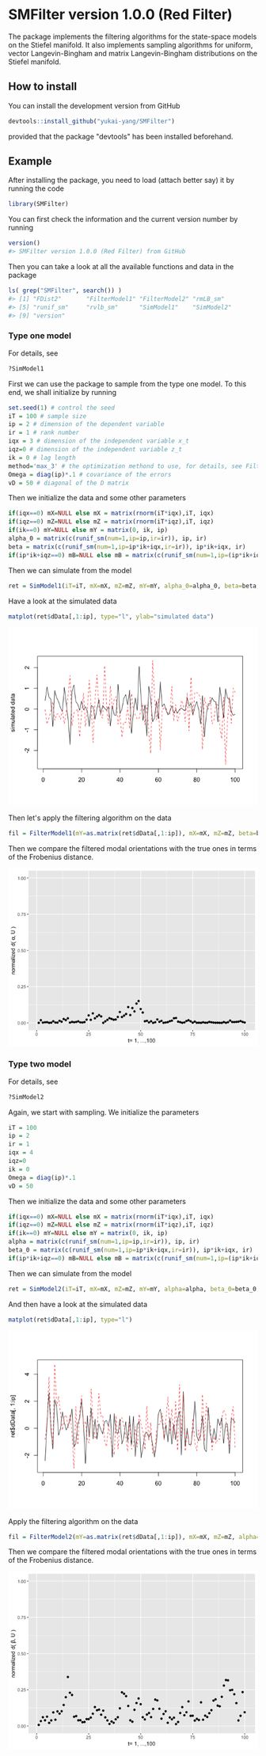 <!-- README.md is generated from README.Rmd. Please edit that file -->
SMFilter version 1.0.0 (Red Filter)
===================================

The package implements the filtering algorithms for the state-space models on the Stiefel manifold. It also implements sampling algorithms for uniform, vector Langevin-Bingham and matrix Langevin-Bingham distributions on the Stiefel manifold.

How to install
--------------

You can install the development version from GitHub

``` r
devtools::install_github("yukai-yang/SMFilter")
```

provided that the package "devtools" has been installed beforehand.

Example
-------

After installing the package, you need to load (attach better say) it by running the code

``` r
library(SMFilter)
```

You can first check the information and the current version number by running

``` r
version()
#> SMFilter version 1.0.0 (Red Filter) from GitHub
```

Then you can take a look at all the available functions and data in the package

``` r
ls( grep("SMFilter", search()) ) 
#> [1] "FDist2"       "FilterModel1" "FilterModel2" "rmLB_sm"     
#> [5] "runif_sm"     "rvlb_sm"      "SimModel1"    "SimModel2"   
#> [9] "version"
```

### Type one model

For details, see

``` r
?SimModel1
```

First we can use the package to sample from the type one model. To this end, we shall initialize by running

``` r
set.seed(1) # control the seed
iT = 100 # sample size
ip = 2 # dimension of the dependent variable
ir = 1 # rank number
iqx = 3 # dimension of the independent variable x_t
iqz=0 # dimension of the independent variable z_t
ik = 0 # lag length
method='max_3' # the optimization methond to use, for details, see FilterModel1
Omega = diag(ip)*.1 # covariance of the errors
vD = 50 # diagonal of the D matrix
```

Then we initialize the data and some other parameters

``` r
if(iqx==0) mX=NULL else mX = matrix(rnorm(iT*iqx),iT, iqx)
if(iqz==0) mZ=NULL else mZ = matrix(rnorm(iT*iqz),iT, iqz)
if(ik==0) mY=NULL else mY = matrix(0, ik, ip)
alpha_0 = matrix(c(runif_sm(num=1,ip=ip,ir=ir)), ip, ir)
beta = matrix(c(runif_sm(num=1,ip=ip*ik+iqx,ir=ir)), ip*ik+iqx, ir)
if(ip*ik+iqz==0) mB=NULL else mB = matrix(c(runif_sm(num=1,ip=(ip*ik+iqz)*ip,ir=1)), ip, ip*ik+iqz)
```

Then we can simulate from the model

``` r
ret = SimModel1(iT=iT, mX=mX, mZ=mZ, mY=mY, alpha_0=alpha_0, beta=beta, mB=mB, vD=vD, Omega=Omega)
```

Have a look at the simulated data

``` r
matplot(ret$dData[,1:ip], type="l", ylab="simulated data")
```

![](README-dat1-1.png)

Then let's apply the filtering algorithm on the data

``` r
fil = FilterModel1(mY=as.matrix(ret$dData[,1:ip]), mX=mX, mZ=mZ, beta=beta, mB=mB, Omega=Omega, vD=vD, U0=alpha_0, method=method)
```

Then we compare the filtered modal orientations with the true ones in terms of the Frobenius distance.

![](README-dist1-1.png)

### Type two model

For details, see

``` r
?SimModel2
```

Again, we start with sampling. We initialize the parameters

``` r
iT = 100
ip = 2
ir = 1
iqx = 4
iqz=0
ik = 0
Omega = diag(ip)*.1
vD = 50
```

Then we initialize the data and some other parameters

``` r
if(iqx==0) mX=NULL else mX = matrix(rnorm(iT*iqx),iT, iqx)
if(iqz==0) mZ=NULL else mZ = matrix(rnorm(iT*iqz),iT, iqz)
if(ik==0) mY=NULL else mY = matrix(0, ik, ip)
alpha = matrix(c(runif_sm(num=1,ip=ip,ir=ir)), ip, ir)
beta_0 = matrix(c(runif_sm(num=1,ip=ip*ik+iqx,ir=ir)), ip*ik+iqx, ir)
if(ip*ik+iqz==0) mB=NULL else mB = matrix(c(runif_sm(num=1,ip=(ip*ik+iqz)*ip,ir=1)), ip, ip*ik+iqz)
```

Then we can simulate from the model

``` r
ret = SimModel2(iT=iT, mX=mX, mZ=mZ, mY=mY, alpha=alpha, beta_0=beta_0, mB=mB, vD=vD)
```

And then have a look at the simulated data

``` r
matplot(ret$dData[,1:ip], type="l")
```

![](README-dat2-1.png)

Apply the filtering algorithm on the data

``` r
fil = FilterModel2(mY=as.matrix(ret$dData[,1:ip]), mX=mX, mZ=mZ, alpha=alpha, mB=mB, Omega=Omega, vD=vD, U0=beta_0, method=method)
```

Then we compare the filtered modal orientations with the true ones in terms of the Frobenius distance.

![](README-dist-1.png)
